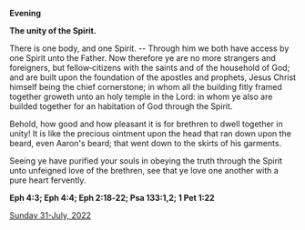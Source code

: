 **Evening**

**The unity of the Spirit.**
 
There is one body, and one Spirit. -- Through him we both have access by one Spirit unto the Father. Now therefore ye are no more strangers and foreigners, but fellow‑citizens with the saints and of the household of God; and are built upon the foundation of the apostles and prophets, Jesus Christ himself being the chief cornerstone; in whom all the building fitly framed together groweth unto an holy temple in the Lord: in whom ye also are builded together for an habitation of God through the Spirit.
 
Behold, how good and how pleasant it is for brethren to dwell together in unity! It is like the precious ointment upon the head that ran down upon the beard, even Aaron's beard; that went down to the skirts of his garments.
 
Seeing ye have purified your souls in obeying the truth through the Spirit unto unfeigned love of the brethren, see that ye love one another with a pure heart fervently.  

**Eph 4:3; Eph 4:4; Eph 2:18‑22; Psa 133:1,2; 1 Pet 1:22**

[Sunday 31-July, 2022](https://t.me/daily_light)
